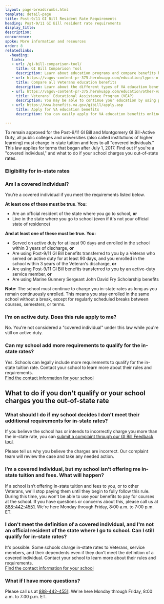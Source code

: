 ```yaml
---
layout: page-breadcrumbs.html
template: detail-page
title: Post-9/11 GI Bill Resident Rate Requirements
heading: Post-9/11 GI Bill resident rate requirements
display_title:
description: 
concurrence: 
spoke: More information and resources
order: 8
relatedlinks:
  -heading:
   links:
   - url: /gi-bill-comparison-tool/
     title: GI Bill Comparison Tool
     description: Learn about education programs and compare benefits by school.
   - url: https://vagov-content-pr-375.herokuapp.com/education/types-of-education-benefits/
     title: Compare all Veterans education benefits 
     description: Learn about the different types of VA education benefits available to service members, Veterans, members of the National Guard or Reserves, and qualified survivors or dependents.
   - url: https://vagov-content-pr-375.herokuapp.com/education/other-va-education-benefits/veap/
     title: Veterans’ Educational Assistance Program (VEAP)
     description: You may be able to continue your education by using part of your military pay to cover the cost of school. Find out if you can get benefits through the Veterans’ Educational Assistance Program (VEAP). Through this program, we’ll match $2 for every $1 you contribute for education expenses.
   - url: https://www.benefits.va.gov/gibill/apply.asp
     title: Apply for VA education benefits
     description: You can easily apply for VA education benefits online, by mail, or in person. 

---
```


<div class="va-introtext">
  
To remain approved for the Post-9/11 GI Bill and Montgomery GI Bill-Active Duty, all public colleges and universities (also called institutions of higher learning) must charge in-state tuition and fees to all "covered individuals." This law applies for terms that began after July 1, 2017. Find out if you're a "covered individual," and what to do if your school charges you out-of-state rates.

</div>

### Eligibility for in-state rates

<div class="feature" markdown="1">

### Am I a covered individual?

You’re a covered individual if you meet the requirements listed below.

**At least one of these must be true. You:**

- Are an official resident of the state where you go to school, **or**
- Live in the state where you go to school (even if it's not your official state of residence)

**And at least one of these must be true. You:**

- Served on active duty for at least 90 days and enrolled in the school within 3 years of discharge, **or**
- Are using Post-9/11 GI Bill benefits transferred to you by a Veteran who served on active duty for at least 90 days, and you enrolled in the school within 3 years of the Veteran's discharge, **or**
-	Are using Post-9/11 GI Bill benefits transferred to you by an active-duty service member, **or**
-	Are using Marine Gunnery Sergeant John David Fry Scholarship benefits

**Note:** The school must continue to charge you in-state rates as long as you remain continuously enrolled. This means you stay enrolled in the same school without a break, except for regularly scheduled breaks between courses, semesters, or terms.

</div>

### I’m on active duty. Does this rule apply to me?

No. You're not considered a "covered individual" under this law while you're still on active duty.

### Can my school add more requirements to qualify for the in-state rates?

Yes. Schools can legally include more requirements to qualify for the in-state tuition rate. Contact your school to learn more about their rules and requirements. <br>
[Find the contact information for your school](https://inquiry.vba.va.gov/weamspub/searchInst.do)


## What to do if you don't qualify or your school charges you the out-of-state rate

### What should I do if my school decides I don't meet their additional requirements for in-state rates?

If you believe the school has or intends to incorrectly charge you more than the in-state rate, you can [submit a complaint through our GI Bill Feedback tool](https://www.benefits.va.gov/GIBILL/Feedback.asp). 

Please tell us why you believe the charges are incorrect. Our complaint team will review the case and take any needed action. 

### I’m a covered individual, but my school isn’t offering me in-state tuition and fees. What will happen?

If a school isn’t offering in-state tuition and fees to you, or to other Veterans, we'll stop paying them until they begin to fully follow this rule. During this time, you won't be able to use your benefits to pay for courses at the school. If you have questions or concerns about this, please call us at <a href="tel:+18884424551">888-442-4551</a>. We're here Monday through Friday, 8:00 a.m. to 7:00 p.m. ET. 

### I don't meet the definition of a covered individual, and I'm not an official resident of the state where I go to school. Can I still qualify for in-state rates?

It's possible. Some schools charge in-state rates to Veterans, service members, and their dependents even if they don't meet the definition of a covered individual. Contact your school to learn more about their rules and requirements. <br>
[Find the contact information for your school](https://inquiry.vba.va.gov/weamspub/searchInst.do)

### What if I have more questions?

Please call us at <a href="tel:+18884424551">888-442-4551</a>. We're here Monday through Friday, 8:00 a.m. to 7:00 p.m. ET.
